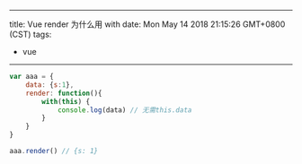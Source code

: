 
---
title: Vue render 为什么用 with
date: Mon May 14 2018 21:15:26 GMT+0800 (CST)
tags:
 - vue
---

```js
var aaa = {
    data: {s:1},
    render: function(){
        with(this) {
            console.log(data) // 无需this.data
        }
    }
}

aaa.render() // {s: 1}

```